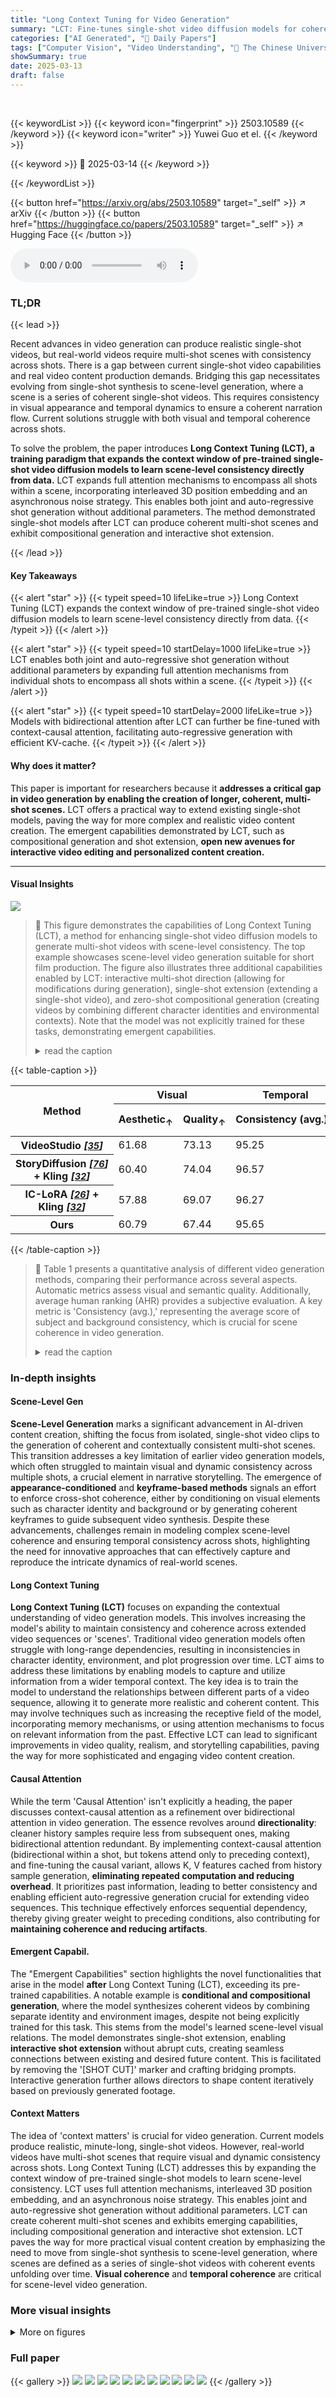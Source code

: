 ```yaml
---
title: "Long Context Tuning for Video Generation"
summary: "LCT: Fine-tunes single-shot video diffusion models for coherent multi-shot video generation without extra parameters!"
categories: ["AI Generated", "🤗 Daily Papers"]
tags: ["Computer Vision", "Video Understanding", "🏢 The Chinese University of Hong Kong",]
showSummary: true
date: 2025-03-13
draft: false
---
```


<br>

{{< keywordList >}}
{{< keyword icon="fingerprint" >}} 2503.10589 {{< /keyword >}}
{{< keyword icon="writer" >}} Yuwei Guo et el. {{< /keyword >}}
 
{{< keyword >}} 🤗 2025-03-14 {{< /keyword >}}
 
{{< /keywordList >}}

{{< button href="https://arxiv.org/abs/2503.10589" target="_self" >}}
↗ arXiv
{{< /button >}}
{{< button href="https://huggingface.co/papers/2503.10589" target="_self" >}}
↗ Hugging Face
{{< /button >}}



<audio controls>
    <source src="https://ai-paper-reviewer.com/2503.10589/podcast.wav" type="audio/wav">
    Your browser does not support the audio element.
</audio>


### TL;DR


{{< lead >}}

Recent advances in video generation can produce realistic single-shot videos, but real-world videos require multi-shot scenes with consistency across shots. There is a gap between current single-shot video capabilities and real video content production demands. Bridging this gap necessitates evolving from single-shot synthesis to scene-level generation, where a scene is a series of coherent single-shot videos. This requires consistency in visual appearance and temporal dynamics to ensure a coherent narration flow. Current solutions struggle with both visual and temporal coherence across shots. 



To solve the problem, the paper introduces **Long Context Tuning (LCT), a training paradigm that expands the context window of pre-trained single-shot video diffusion models to learn scene-level consistency directly from data.** LCT expands full attention mechanisms to encompass all shots within a scene, incorporating interleaved 3D position embedding and an asynchronous noise strategy. This enables both joint and auto-regressive shot generation without additional parameters. The method demonstrated single-shot models after LCT can produce coherent multi-shot scenes and exhibit compositional generation and interactive shot extension.

{{< /lead >}}


#### Key Takeaways

{{< alert "star" >}}
{{< typeit speed=10 lifeLike=true >}} Long Context Tuning (LCT) expands the context window of pre-trained single-shot video diffusion models to learn scene-level consistency directly from data. {{< /typeit >}}
{{< /alert >}}

{{< alert "star" >}}
{{< typeit speed=10 startDelay=1000 lifeLike=true >}} LCT enables both joint and auto-regressive shot generation without additional parameters by expanding full attention mechanisms from individual shots to encompass all shots within a scene. {{< /typeit >}}
{{< /alert >}}

{{< alert "star" >}}
{{< typeit speed=10 startDelay=2000 lifeLike=true >}} Models with bidirectional attention after LCT can further be fine-tuned with context-causal attention, facilitating auto-regressive generation with efficient KV-cache. {{< /typeit >}}
{{< /alert >}}

#### Why does it matter?
This paper is important for researchers because it **addresses a critical gap in video generation by enabling the creation of longer, coherent, multi-shot scenes.** LCT offers a practical way to extend existing single-shot models, paving the way for more complex and realistic video content creation. The emergent capabilities demonstrated by LCT, such as compositional generation and shot extension, **open new avenues for interactive video editing and personalized content creation.**

------
#### Visual Insights



![](https://arxiv.org/html/2503.10589/x1.png)

> 🔼 This figure demonstrates the capabilities of Long Context Tuning (LCT), a method for enhancing single-shot video diffusion models to generate multi-shot videos with scene-level consistency. The top example showcases scene-level video generation suitable for short film production. The figure also illustrates three additional capabilities enabled by LCT: interactive multi-shot direction (allowing for modifications during generation), single-shot extension (extending a single-shot video), and zero-shot compositional generation (creating videos by combining different character identities and environmental contexts).  Note that the model was not explicitly trained for these tasks, demonstrating emergent capabilities.
> <details>
> <summary>read the caption</summary>
> Figure 1:  We propose Long Context Tuning (LCT) to expand the context window of pre-trained single-shot video diffusion models. A direct application of LCT is scene-level video generation for short film production, as shown in the top example. We also show several emerging capabilities offered by LCT, such as interactive multi-shot direction and single shot extension, as well as zero-shot compositional generation, despite the model having never been trained on such tasks. We recommend referring to our Project Page for better visualization.
> </details>





{{< table-caption >}}
<table class="ltx_tabular ltx_guessed_headers ltx_align_middle" id="S4.T1.5.5">
<thead class="ltx_thead">
<tr class="ltx_tr" id="S4.T1.5.5.6.1">
<th class="ltx_td ltx_align_center ltx_th ltx_th_column ltx_th_row ltx_border_tt" id="S4.T1.5.5.6.1.1" rowspan="2"><span class="ltx_text" id="S4.T1.5.5.6.1.1.1">Method</span></th>
<th class="ltx_td ltx_align_center ltx_th ltx_th_column ltx_border_tt" colspan="2" id="S4.T1.5.5.6.1.2"><span class="ltx_text ltx_font_italic" id="S4.T1.5.5.6.1.2.1">Visual</span></th>
<th class="ltx_td ltx_align_center ltx_th ltx_th_column ltx_border_tt" id="S4.T1.5.5.6.1.3"><span class="ltx_text ltx_font_italic" id="S4.T1.5.5.6.1.3.1">Temporal</span></th>
<th class="ltx_td ltx_align_center ltx_th ltx_th_column ltx_border_tt" colspan="2" id="S4.T1.5.5.6.1.4"><span class="ltx_text ltx_font_italic" id="S4.T1.5.5.6.1.4.1">Semantic</span></th>
</tr>
<tr class="ltx_tr" id="S4.T1.5.5.5">
<th class="ltx_td ltx_align_center ltx_th ltx_th_column" id="S4.T1.1.1.1.1">Aesthetic<sub class="ltx_sub" id="S4.T1.1.1.1.1.1">↑</sub>
</th>
<th class="ltx_td ltx_align_center ltx_th ltx_th_column" id="S4.T1.2.2.2.2">Quality<sub class="ltx_sub" id="S4.T1.2.2.2.2.1">↑</sub>
</th>
<th class="ltx_td ltx_align_center ltx_th ltx_th_column" id="S4.T1.3.3.3.3">Consistency (avg.)<sub class="ltx_sub" id="S4.T1.3.3.3.3.1">↑</sub>
</th>
<th class="ltx_td ltx_align_center ltx_th ltx_th_column" id="S4.T1.4.4.4.4">Text<sub class="ltx_sub" id="S4.T1.4.4.4.4.1">↑</sub>
</th>
<th class="ltx_td ltx_align_center ltx_th ltx_th_column" id="S4.T1.5.5.5.5">User Study<sub class="ltx_sub" id="S4.T1.5.5.5.5.1">↑</sub>
</th>
</tr>
</thead>
<tbody class="ltx_tbody">
<tr class="ltx_tr" id="S4.T1.5.5.7.1">
<th class="ltx_td ltx_align_center ltx_th ltx_th_row ltx_border_t" id="S4.T1.5.5.7.1.1">VideoStudio <cite class="ltx_cite ltx_citemacro_cite">[<a class="ltx_ref" href="https://arxiv.org/html/2503.10589v1#bib.bib35" title=""><span class="ltx_text" style="font-size:90%;">35</span></a>]</cite>
</th>
<td class="ltx_td ltx_align_center ltx_border_t" id="S4.T1.5.5.7.1.2"><span class="ltx_text ltx_font_bold" id="S4.T1.5.5.7.1.2.1">61.68</span></td>
<td class="ltx_td ltx_align_center ltx_border_t" id="S4.T1.5.5.7.1.3"><span class="ltx_text ltx_ulem_uline" id="S4.T1.5.5.7.1.3.1">73.13</span></td>
<td class="ltx_td ltx_align_center ltx_border_t" id="S4.T1.5.5.7.1.4">95.25</td>
<td class="ltx_td ltx_align_center ltx_border_t" id="S4.T1.5.5.7.1.5"><span class="ltx_text ltx_ulem_uline" id="S4.T1.5.5.7.1.5.1">28.00</span></td>
<td class="ltx_td ltx_align_center ltx_border_t" id="S4.T1.5.5.7.1.6">2.14</td>
</tr>
<tr class="ltx_tr" id="S4.T1.5.5.8.2">
<th class="ltx_td ltx_align_center ltx_th ltx_th_row" id="S4.T1.5.5.8.2.1">StoryDiffusion <cite class="ltx_cite ltx_citemacro_cite">[<a class="ltx_ref" href="https://arxiv.org/html/2503.10589v1#bib.bib76" title=""><span class="ltx_text" style="font-size:90%;">76</span></a>]</cite> + Kling <cite class="ltx_cite ltx_citemacro_cite">[<a class="ltx_ref" href="https://arxiv.org/html/2503.10589v1#bib.bib32" title=""><span class="ltx_text" style="font-size:90%;">32</span></a>]</cite>
</th>
<td class="ltx_td ltx_align_center" id="S4.T1.5.5.8.2.2">60.40</td>
<td class="ltx_td ltx_align_center" id="S4.T1.5.5.8.2.3"><span class="ltx_text ltx_font_bold" id="S4.T1.5.5.8.2.3.1">74.04</span></td>
<td class="ltx_td ltx_align_center" id="S4.T1.5.5.8.2.4"><span class="ltx_text ltx_font_bold" id="S4.T1.5.5.8.2.4.1">96.57</span></td>
<td class="ltx_td ltx_align_center" id="S4.T1.5.5.8.2.5">27.33</td>
<td class="ltx_td ltx_align_center" id="S4.T1.5.5.8.2.6"><span class="ltx_text ltx_ulem_uline" id="S4.T1.5.5.8.2.6.1">2.50</span></td>
</tr>
<tr class="ltx_tr" id="S4.T1.5.5.9.3">
<th class="ltx_td ltx_align_center ltx_th ltx_th_row" id="S4.T1.5.5.9.3.1">IC-LoRA <cite class="ltx_cite ltx_citemacro_cite">[<a class="ltx_ref" href="https://arxiv.org/html/2503.10589v1#bib.bib26" title=""><span class="ltx_text" style="font-size:90%;">26</span></a>]</cite> + Kling <cite class="ltx_cite ltx_citemacro_cite">[<a class="ltx_ref" href="https://arxiv.org/html/2503.10589v1#bib.bib32" title=""><span class="ltx_text" style="font-size:90%;">32</span></a>]</cite>
</th>
<td class="ltx_td ltx_align_center" id="S4.T1.5.5.9.3.2">57.88</td>
<td class="ltx_td ltx_align_center" id="S4.T1.5.5.9.3.3">69.07</td>
<td class="ltx_td ltx_align_center" id="S4.T1.5.5.9.3.4"><span class="ltx_text ltx_ulem_uline" id="S4.T1.5.5.9.3.4.1">96.27</span></td>
<td class="ltx_td ltx_align_center" id="S4.T1.5.5.9.3.5">27.90</td>
<td class="ltx_td ltx_align_center" id="S4.T1.5.5.9.3.6">1.57</td>
</tr>
<tr class="ltx_tr" id="S4.T1.5.5.10.4">
<th class="ltx_td ltx_align_center ltx_th ltx_th_row ltx_border_bb" id="S4.T1.5.5.10.4.1">Ours</th>
<td class="ltx_td ltx_align_center ltx_border_bb" id="S4.T1.5.5.10.4.2"><span class="ltx_text ltx_ulem_uline" id="S4.T1.5.5.10.4.2.1">60.79</span></td>
<td class="ltx_td ltx_align_center ltx_border_bb" id="S4.T1.5.5.10.4.3">67.44</td>
<td class="ltx_td ltx_align_center ltx_border_bb" id="S4.T1.5.5.10.4.4">95.65</td>
<td class="ltx_td ltx_align_center ltx_border_bb" id="S4.T1.5.5.10.4.5"><span class="ltx_text ltx_font_bold" id="S4.T1.5.5.10.4.5.1">30.14</span></td>
<td class="ltx_td ltx_align_center ltx_border_bb" id="S4.T1.5.5.10.4.6"><span class="ltx_text ltx_font_bold" id="S4.T1.5.5.10.4.6.1">3.79</span></td>
</tr>
</tbody>
</table>{{< /table-caption >}}

> 🔼 Table 1 presents a quantitative analysis of different video generation methods, comparing their performance across several aspects.  Automatic metrics assess visual and semantic quality. Additionally, average human ranking (AHR) provides a subjective evaluation. A key metric is 'Consistency (avg.),' representing the average score of subject and background consistency, which is crucial for scene coherence in video generation.
> <details>
> <summary>read the caption</summary>
> Table 1: Quantitative Evaluations. We adopt automatic metrics and average human ranking (AHR). “Consistency (avg.)” represents the average score of subject and background consistency.
> </details>





### In-depth insights


#### Scene-Level Gen
**Scene-Level Generation** marks a significant advancement in AI-driven content creation, shifting the focus from isolated, single-shot video clips to the generation of coherent and contextually consistent multi-shot scenes. This transition addresses a key limitation of earlier video generation models, which often struggled to maintain visual and dynamic consistency across multiple shots, a crucial element in narrative storytelling. The emergence of **appearance-conditioned** and **keyframe-based methods** signals an effort to enforce cross-shot coherence, either by conditioning on visual elements such as character identity and background or by generating coherent keyframes to guide subsequent video synthesis. Despite these advancements, challenges remain in modeling complex scene-level coherence and ensuring temporal consistency across shots, highlighting the need for innovative approaches that can effectively capture and reproduce the intricate dynamics of real-world scenes.

#### Long Context Tuning
**Long Context Tuning (LCT)** focuses on expanding the contextual understanding of video generation models. This involves increasing the model's ability to maintain consistency and coherence across extended video sequences or 'scenes'. Traditional video generation models often struggle with long-range dependencies, resulting in inconsistencies in character identity, environment, and plot progression over time. LCT aims to address these limitations by enabling models to capture and utilize information from a wider temporal context. The key idea is to train the model to understand the relationships between different parts of a video sequence, allowing it to generate more realistic and coherent content. This may involve techniques such as increasing the receptive field of the model, incorporating memory mechanisms, or using attention mechanisms to focus on relevant information from the past. Effective LCT can lead to significant improvements in video quality, realism, and storytelling capabilities, paving the way for more sophisticated and engaging video content creation.

#### Causal Attention
While the term 'Causal Attention' isn't explicitly a heading, the paper discusses context-causal attention as a refinement over bidirectional attention in video generation. The essence revolves around **directionality**: cleaner history samples require less from subsequent ones, making bidirectional attention redundant. By implementing context-causal attention (bidirectional within a shot, but tokens attend only to preceding context), and fine-tuning the causal variant, allows K, V features cached from history sample generation, **eliminating repeated computation and reducing overhead**. It prioritizes past information, leading to better consistency and enabling efficient auto-regressive generation crucial for extending video sequences. This technique effectively enforces sequential dependency, thereby giving greater weight to preceding conditions, also contributing for **maintaining coherence and reducing artifacts**.

#### Emergent Capabil.
The "Emergent Capabilities" section highlights the novel functionalities that arise in the model **after** Long Context Tuning (LCT), exceeding its pre-trained capabilities. A notable example is **conditional and compositional generation**, where the model synthesizes coherent videos by combining separate identity and environment images, despite not being explicitly trained for this task. This stems from the model's learned scene-level visual relations. The model demonstrates single-shot extension, enabling **interactive shot extension** without abrupt cuts, creating seamless connections between existing and desired future content. This is facilitated by removing the '[SHOT CUT]' marker and crafting bridging prompts. Interactive generation further allows directors to shape content iteratively based on previously generated footage.

#### Context Matters
The idea of 'context matters' is crucial for video generation. Current models produce realistic, minute-long, single-shot videos. However, real-world videos have multi-shot scenes that require visual and dynamic consistency across shots. Long Context Tuning (LCT) addresses this by expanding the context window of pre-trained single-shot models to learn scene-level consistency. LCT uses full attention mechanisms, interleaved 3D position embedding, and an asynchronous noise strategy. This enables joint and auto-regressive shot generation without additional parameters. LCT can create coherent multi-shot scenes and exhibits emerging capabilities, including compositional generation and interactive shot extension. LCT paves the way for more practical visual content creation by emphasizing the need to move from single-shot synthesis to scene-level generation, where scenes are defined as a series of single-shot videos with coherent events unfolding over time. **Visual coherence** and **temporal coherence** are critical for scene-level video generation.


### More visual insights

<details>
<summary>More on figures
</summary>


![](https://arxiv.org/html/2503.10589/x2.png)

> 🔼 Figure 2 shows an example of the scene-level video data used in the paper.  The figure highlights the two-tiered prompt structure used for generating videos: a global prompt that provides high-level information about characters, the setting, and the overall story; and per-shot prompts that give detailed instructions for each individual shot within the scene. This structure allows for a more nuanced control over the video generation process, ensuring consistency across shots while allowing for specific variations in each shot's content.
> <details>
> <summary>read the caption</summary>
> Figure 2:  Scene-level Video Data Example. Global prompt contains shared elements like character, environment, and story overview, while per-shot prompt details events in each shot.
> </details>



![](https://arxiv.org/html/2503.10589/x3.png)

> 🔼 Figure 3 illustrates the architecture of the Long Context Tuning (LCT) model.  Panel (a) shows the Long-context MMDiT block, which extends the attention mechanism to encompass all text and video tokens within a scene. This allows the model to consider relationships between multiple shots simultaneously. It also incorporates independent noise levels for individual shots and uses 3D RoPE (Rotary Positional Embedding) to represent the positional information of tokens within the scene. The 3D RoPE provides a better representation of the spatial and temporal relationships between shots. Panel (b) details how the interleaved 3D RoPE coordinates are organized. At the shot level, text tokens appear before video tokens along the space diagonal, and at the scene level, shots are arranged sequentially, forming an interleaved pattern of text and video tokens. This organization helps the model understand the sequential structure of the scenes and learn the relationships between consecutive shots.
> <details>
> <summary>read the caption</summary>
> Figure 3:  Architecture Designs. (a) Long-context MMDiT block. We expand the attention operation to all text and video tokens within a scene, and apply independent noise levels to individual shots. The interleaved 3D RoPE assigns distinct coordinates for each shot. (b) Interleaved 3D RoPE coordinates. At shot-level, text tokens precede video tokens along the space diagonal. At scene-level, tokens are arranged shot by shot, forming an interleaved “[text]-[video]-[text]-...” pattern along the space diagonal.
> </details>



![](https://arxiv.org/html/2503.10589/x4.png)

> 🔼 Figure 4 illustrates the different inference modes available for the proposed Long Context Tuning (LCT) model.  Panel (a) shows the bidirectional model, which offers two generation approaches: (a.1) joint denoising, where all shots in a scene are processed simultaneously; and (a.2) visual-conditioned generation, where some shots serve as conditions while others are generated. Panel (b) depicts the context-causal model, which uses autoregressive generation. In this mode, each shot's generation leverages information from previously generated shots, enabling a sequential, step-by-step creation of the scene.
> <details>
> <summary>read the caption</summary>
> Figure 4:  Inference Modes. (a) Bidirectional model enables (a.1) joint or (a.2) visual-conditioned generation, while (b) context-causal model supports auto-regressive generation.
> </details>



![](https://arxiv.org/html/2503.10589/x5.png)

> 🔼 Figure 5 presents a qualitative comparison of various scene-level video generation methods.  It shows several video sequences generated by different models, illustrating the visual quality and consistency. To highlight a particular challenge of keyframe-based methods, the figure also expands upon two shots from one method, showing the 'reappearance' problem where consistency issues arise when a character is not properly captured in initial keyframes but appears later in the video sequence. The 'Ours' method's results include simplified caption prompts to help the reader better understand the generated content.
> <details>
> <summary>read the caption</summary>
> Figure 5:  Qualitative Comparisons. We show stacked video frames synthesized by all methods, and expand two shots to illustrate the “reappearance” issue discussed in Sec. 4.1. The simplified prompts for each shot can be found in the subtitle in “Ours”.
> </details>



![](https://arxiv.org/html/2503.10589/x6.png)

> 🔼 This figure compares the background fidelity of videos generated using bidirectional and causal attention models.  The causal model, by leveraging information from previously generated frames, accurately replicates the streetlights' layout from the history condition, demonstrating superior consistency and attention to detail.
> <details>
> <summary>read the caption</summary>
> Figure 6: Fidelity to History Condition. The video background generated by the causal model exhibits superior fidelity to the history condition, as evidenced by the street lights’ layout.
> </details>



![](https://arxiv.org/html/2503.10589/x7.png)

> 🔼 This figure shows how the choice of conditioning timestep in the autoregressive inference method affects the quality of the generated video.  A smaller timestep (closer to 0) uses cleaner history samples as conditions which leads to better fidelity to the original condition. However, using a very small timestep can lead to error accumulation, where errors from earlier frames are propagated to later frames. A larger timestep results in some loss of fidelity to the initial conditions, but helps mitigate the error accumulation problem. The figure illustrates this trade-off by showing the effect of different timesteps (500 and 900) on the fidelity of the video background compared to the original condition.
> <details>
> <summary>read the caption</summary>
> Figure 7: Effects of Conditioning Timestep. Large timesteps sacrifice fidelity to the condition.
> </details>



![](https://arxiv.org/html/2503.10589/x8.png)

> 🔼 This figure shows the impact of different conditioning timesteps on the quality of autoregressive video generation.  The experiment uses a model where previous frames are used as conditioning information (history) for generating subsequent frames.  Using clean history (timestep 0) preserves the most detail from past frames, but errors accumulate over time. As the timestep increases, some detail is lost from the history, but the overall structure and consistency of the generated video are better maintained as the model isn't overly influenced by small errors in earlier frames. The figure demonstrates a trade-off between preserving fidelity to the initial history (clean history) and mitigating the accumulation of errors in longer sequences.
> <details>
> <summary>read the caption</summary>
> Figure 8: Effects of History Timestep. Large timesteps mitigate “error accumulation” issue at the cost of history fidelity.
> </details>



![](https://arxiv.org/html/2503.10589/x9.png)

> 🔼 This figure demonstrates the effectiveness of adapting a pre-trained bidirectional model to a context-causal architecture.  Starting with weights from a bidirectional model, the model was fine-tuned with causal attention.  After only 1000 training iterations, the context-causal model displays significantly improved consistency in generated videos, comparable to the results achieved after substantially more training (9000 iterations). This highlights the efficiency of the causal adaptation process and its ability to quickly acquire the desired temporal coherence in video generation.
> <details>
> <summary>read the caption</summary>
> Figure 9: Causal Adaptation. After 1K updates from bidirectional weights, the causal architecture shows excellent consistency.
> </details>



</details>






### Full paper

{{< gallery >}}
<img src="https://ai-paper-reviewer.com/2503.10589/1.png" class="grid-w50 md:grid-w33 xl:grid-w25" />
<img src="https://ai-paper-reviewer.com/2503.10589/2.png" class="grid-w50 md:grid-w33 xl:grid-w25" />
<img src="https://ai-paper-reviewer.com/2503.10589/3.png" class="grid-w50 md:grid-w33 xl:grid-w25" />
<img src="https://ai-paper-reviewer.com/2503.10589/4.png" class="grid-w50 md:grid-w33 xl:grid-w25" />
<img src="https://ai-paper-reviewer.com/2503.10589/5.png" class="grid-w50 md:grid-w33 xl:grid-w25" />
<img src="https://ai-paper-reviewer.com/2503.10589/6.png" class="grid-w50 md:grid-w33 xl:grid-w25" />
<img src="https://ai-paper-reviewer.com/2503.10589/7.png" class="grid-w50 md:grid-w33 xl:grid-w25" />
<img src="https://ai-paper-reviewer.com/2503.10589/8.png" class="grid-w50 md:grid-w33 xl:grid-w25" />
<img src="https://ai-paper-reviewer.com/2503.10589/9.png" class="grid-w50 md:grid-w33 xl:grid-w25" />
<img src="https://ai-paper-reviewer.com/2503.10589/10.png" class="grid-w50 md:grid-w33 xl:grid-w25" />
<img src="https://ai-paper-reviewer.com/2503.10589/11.png" class="grid-w50 md:grid-w33 xl:grid-w25" />
{{< /gallery >}}